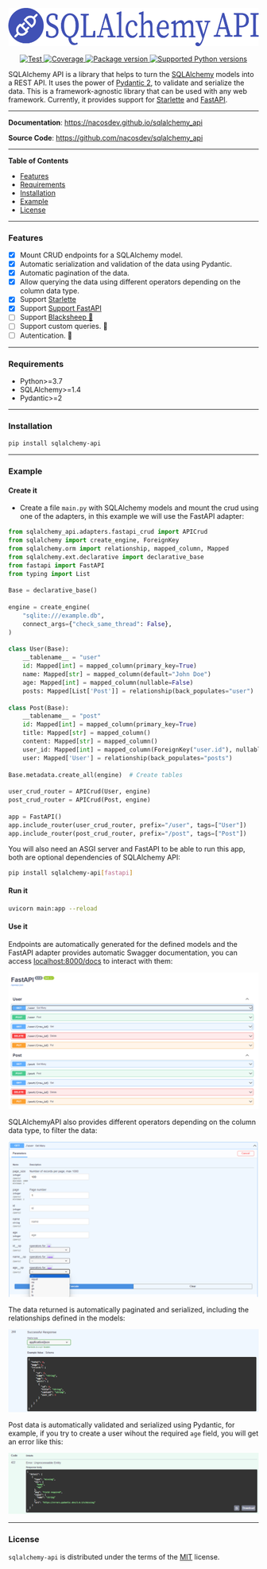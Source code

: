 <p align="center">
  <a><img src="https://raw.githubusercontent.com/nacosdev/sqlalchemy_api/main/docs/assets/images/sqlalchemy_api.png" alt="SQLalchemyAPI"></a>
</p>

<p align="center">
  <a href="https://github.com/nacosdev/sqlalchemy_api/actions?query=workflow%3ATests+event%3Apush+branch%3Amain" target="_blank">
      <img src="https://github.com/nacosdev/sqlalchemy_api/workflows/Tests/badge.svg?event=push&branch=main" alt="Test">
  </a>
  <a href="https://codecov.io/gh/nacosdev/sqlalchemy_api">
      <img src="https://codecov.io/gh/nacosdev/sqlalchemy_api/branch/main/graph/badge.svg" alt="Coverage">
  </a>
  <a href="https://pypi.org/project/sqlalchemy-api" target="_blank">
      <img src="https://img.shields.io/pypi/v/sqlalchemy-api?color=%2334D058&label=pypi%20package" alt="Package version">
  </a>
  <a href="https://pypi.org/project/sqlalchemy-api" target="_blank">
      <img src="https://img.shields.io/pypi/pyversions/fastapi.svg?color=%2334D058" alt="Supported Python versions">
  </a>
</p>

SQLAlchemy API is a library that helps to turn the [SQLAlchemy](https://www.sqlalchemy.org/) models into a REST API. It uses the power of [Pydantic 2](https://docs.pydantic.dev/dev-v2/), to validate and serialize the data. This is a framework-agnostic library that can be used with any web framework. Currently, it provides support for [Starlette](https://www.starlette.io/) and [FastAPI](https://fastapi.tiangolo.com/).

---

**Documentation**: <a href="https://nacosdev.github.io/sqlalchemy_api" target="_blank">https://nacosdev.github.io/sqlalchemy_api</a>

**Source Code**: <a href="https://github.com/nacosdev/sqlalchemy_api" target="_blank">https://github.com/nacosdev/sqlalchemy_api</a>

---

**Table of Contents**

- [Features](#features)
- [Requirements](#requirements)
- [Installation](#installation)
- [Example](#example)
- [License](#license)

---

### Features 

- [x] Mount CRUD endpoints for a SQLAlchemy model.<br/>
- [x] Automatic serialization and validation of the data using Pydantic.<br/>
- [x] Automatic pagination of the data.<br/>
- [x] Allow querying the data using different operators depending on the column data type.<br/>
- [x] Support <a href="https://github.com/encode/starlettehttps://github.com/encode/starlette">Starlette</a><br/>
- [x] Support <a href="https://github.com/tiangolo/fastapi">Support FastAPI</a><br/>
- [ ] Support <a href="https://github.com/Neoteroi/BlackSheep">Blacksheep 🚧</a><br/>
- [ ] Support custom queries. 🚧<br/>
- [ ] Autentication. 🚧<br/>

---

### Requirements

- Python>=3.7
- SQLAlchemy>=1.4
- Pydantic>=2

---

### Installation

```bash
pip install sqlalchemy-api
```

---

### Example

#### Create it

- Create a file `main.py` with SQLAlchemy models and mount the crud using one of the adapters, in this example we will use the FastAPI adapter:

```python
from sqlalchemy_api.adapters.fastapi_crud import APICrud
from sqlalchemy import create_engine, ForeignKey
from sqlalchemy.orm import relationship, mapped_column, Mapped
from sqlalchemy.ext.declarative import declarative_base
from fastapi import FastAPI
from typing import List

Base = declarative_base()

engine = create_engine(
    "sqlite:///example.db",
    connect_args={"check_same_thread": False},
)

class User(Base):
    __tablename__ = "user"
    id: Mapped[int] = mapped_column(primary_key=True)
    name: Mapped[str] = mapped_column(default="John Doe")
    age: Mapped[int] = mapped_column(nullable=False)
    posts: Mapped[List['Post']] = relationship(back_populates="user")

class Post(Base):
    __tablename__ = "post"
    id: Mapped[int] = mapped_column(primary_key=True)
    title: Mapped[str] = mapped_column()
    content: Mapped[str] = mapped_column()
    user_id: Mapped[int] = mapped_column(ForeignKey("user.id"), nullable=False)
    user: Mapped['User'] = relationship(back_populates="posts")

Base.metadata.create_all(engine)  # Create tables

user_crud_router = APICrud(User, engine)
post_crud_router = APICrud(Post, engine)

app = FastAPI()
app.include_router(user_crud_router, prefix="/user", tags=["User"])
app.include_router(post_crud_router, prefix="/post", tags=["Post"])
```

You will also need an ASGI server and FastAPI to be able to run this app, both are optional dependencies of SQLAlchemy API:

```bash
pip install sqlalchemy-api[fastapi]
```

#### Run it

```bash
uvicorn main:app --reload
```

#### Use it
Endpoints are automatically generated for the defined models and the FastAPI adapter provides automatic Swagger documentation, you can access [localhost:8000/docs](localhost:8000/docs) to interact with them:

<p align="center">
  <a><img src="https://raw.githubusercontent.com/nacosdev/sqlalchemy_api/main/docs/assets/images/swagger-1.png" alt="Swagger"></a>
</p>

SQLAlchemyAPI also provides different operators depending on the column data type, to filter the data:

<p align="center">
  <a><img src="https://raw.githubusercontent.com/nacosdev/sqlalchemy_api/main/docs/assets/images/swagger-2.png" alt="Swagger2"></a>
</p>

The data returned is automatically paginated and serialized, including the relationships defined in the models:

<p align="center">
  <a><img src="https://raw.githubusercontent.com/nacosdev/sqlalchemy_api/main/docs/assets/images/swagger-3.png" alt="Swagger3"></a>
</p>

Post data is automatically validated and serialized using Pydantic, for example, if you try to create a user wihout the required `age` field, you will get an error like this:

<p align="center">
  <a><img src="https://raw.githubusercontent.com/nacosdev/sqlalchemy_api/main/docs/assets/images/swagger-4.png" alt="Swagger4"></a>
</p>

---

### License

`sqlalchemy-api` is distributed under the terms of the [MIT](https://spdx.org/licenses/MIT.html) license.
